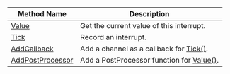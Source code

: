 Method Name | Description
----------- | -----------
[Value](/components/board/#value) | Get the current value of this interrupt.
[Tick](/components/board/#tick) | Record an interrupt.
[AddCallback](/components/board/#addcallback) | Add a channel as a callback for [Tick()](/components/board/#tick).
[AddPostProcessor](/components/board/#addpostprocessor) | Add a PostProcessor function for [Value()](/components/board/#value).
